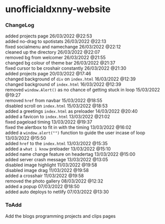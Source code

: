 # unofficialdxnny-website

### ChangeLog
  
  added projects page 26/03/2022 @22:53 <br>
  added no-drag to spotistats 26/03/2022 @22:13 <br>
  fixed socialmenu and namechange 26/03/2022 @22:12 <br>
  cleaned up the directory 26/03/2022 @22:07 <br>
  removed bg from welcomer 26/03/2022 @21:55 <br>
  changed bg colour of theme bar 26/03/2022 @21:37 </br>
  fixed cursor to be croshair constantly 26/03/2022 @21:30 <br>
  added projects page 20/03/2022 @17:46 <br> 
  changed background of `div` on `index.html` 16/03/2022 @12:39 <br>
  changed background of `index.html` 16/03/2022 @12:39 <br>
  removed `window.Alert()` as no chance of getting stuck in loop 15/03/2022 @19:27 <br>
  removed `href` from navbar 15/03/2022 @18:55 <br>
  disabled scroll on `index.html` 15/03/2022 @18:53 <br>
  added a greetings `index.html` as preloader 14/03/2022 @20:40 <br>
  added a favicon to `index.html` 13/03/2022 @21:02 <br>
  fixed pageload timing 13/03/2022 @19:37 <br>
  fixed the alertbox to fit in with the timing 13/03/2022 @16:02 <br>
  added a `window.alert("")` function to guide the user incase of loop 13/03/2022 @15:50 <br>
  added `href` to the `index.html` 13/03/2022 @15:35 <br>
  added a `what i know` preloader 13/03/2022 @15:10 <br>
  added name change feature on headertag 13/03/2022 @15:00 <br>
  added server crash message 13/03/2022 @13:05 <br>
  disabled image highlight 11/03/2022 @19:58 <br>
  disabled image drag 11/03/2022 @19:58 <br>
  added a crosshair 11/03/2022 @19:58 <br>
  removed the photo gallery 08/03/2022 @12:32 <br>
  added a popup 07/03/2022 @18:50 <br>
  added auto deploys to netlify 07/03/2022 @13:30



### ToAdd

Add the blogs programming projects and clips pages
